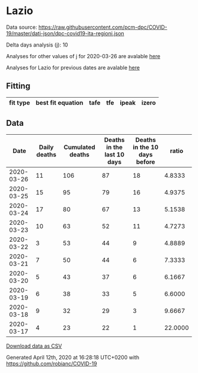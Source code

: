 # Lazio

Data source: https://raw.githubusercontent.com/pcm-dpc/COVID-19/master/dati-json/dpc-covid19-ita-regioni.json

Delta days analysis (j): 10

Analyses for other values of j for 2020-03-26 are avalable [here](../README.md)

Analyses for Lazio for previous dates are avalable [here](../../README.md)

## Fitting 
|fit type|best fit equation|tafe|tfe|ipeak|izero|
|-------|-----|--------|------|---|---|

## Data
|Date|Daily deaths|Cumulated deaths|Deaths in the last 10 days|Deaths in the 10 days before|ratio|
|----|----------|-----------|-------|--------------------|-----|
|2020-03-26|11|106|87|18|4.8333|
|2020-03-25|15|95|79|16|4.9375|
|2020-03-24|17|80|67|13|5.1538|
|2020-03-23|10|63|52|11|4.7273|
|2020-03-22|3|53|44|9|4.8889|
|2020-03-21|7|50|44|6|7.3333|
|2020-03-20|5|43|37|6|6.1667|
|2020-03-19|6|38|33|5|6.6000|
|2020-03-18|9|32|29|3|9.6667|
|2020-03-17|4|23|22|1|22.0000|

[Download data as CSV](COVID-19_lazio_j10_2020-03-26.csv)

Generated April 12th, 2020 at 16:28:18 UTC+0200 with https://github.com/robianc/COVID-19
